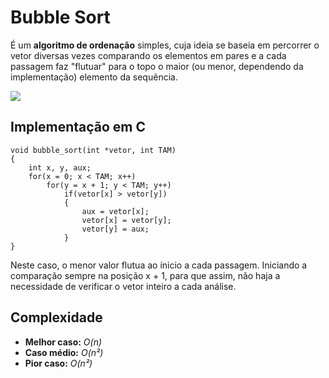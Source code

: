 # Bubble Sort

É um **algoritmo de ordenação** simples, cuja ideia se baseia em percorrer o vetor diversas vezes comparando os elementos em pares e a cada passagem faz "flutuar" para o topo o maior (ou menor, dependendo da implementação) elemento da sequência.

![](https://upload.wikimedia.org/wikipedia/commons/0/06/Bubble-sort.gif)

## Implementação em C
```
void bubble_sort(int *vetor, int TAM)
{
    int x, y, aux;
    for(x = 0; x < TAM; x++)
        for(y = x + 1; y < TAM; y++)
            if(vetor[x] > vetor[y])
            {
                aux = vetor[x];
                vetor[x] = vetor[y];
                vetor[y] = aux;
            }
}
```
Neste caso, o menor valor flutua ao ínicio a cada passagem. Iniciando a comparação sempre na posição x + 1, para que assim, não haja a necessidade de verificar o vetor inteiro a cada análise.

## Complexidade
- **Melhor caso:** *O(n)*
- **Caso médio:** *O(n²)*
- **Pior caso:** *O(n²)*
